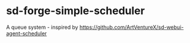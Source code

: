 # sd-forge-simple-scheduler
A queue system - inspired by https://github.com/ArtVentureX/sd-webui-agent-scheduler
